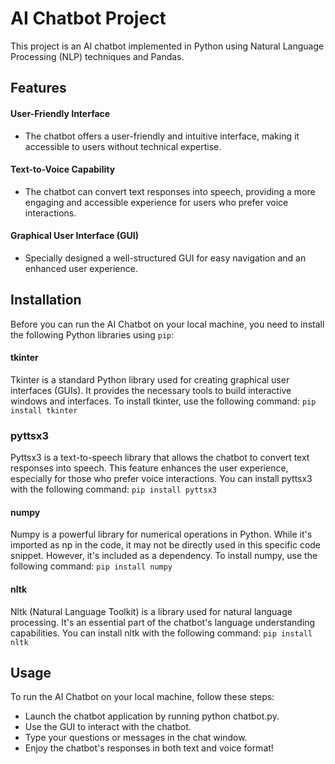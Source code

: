 # AI Chatbot Project

This project is an AI chatbot implemented in Python using Natural Language Processing (NLP) techniques and Pandas.

## Features

#### User-Friendly Interface
- The chatbot offers a user-friendly and intuitive interface, making it accessible to users without technical expertise.

#### Text-to-Voice Capability
- The chatbot can convert text responses into speech, providing a more engaging and accessible experience for users who prefer voice interactions.

#### Graphical User Interface (GUI)
- Specially designed a well-structured GUI for easy navigation and an enhanced user experience.

## Installation
Before you can run the AI Chatbot on your local machine, you need to install the following Python libraries using `pip`:

#### tkinter
Tkinter is a standard Python library used for creating graphical user interfaces (GUIs). It provides the necessary tools to build interactive windows and interfaces.
To install tkinter, use the following command:
```pip install tkinter```

### pyttsx3
Pyttsx3 is a text-to-speech library that allows the chatbot to convert text responses into speech. This feature enhances the user experience, especially for those who prefer voice interactions.
You can install pyttsx3 with the following command:
```pip install pyttsx3```

#### numpy
Numpy is a powerful library for numerical operations in Python. While it's imported as np in the code, it may not be directly used in this specific code snippet. However, it's included as a dependency.
To install numpy, use the following command:
```pip install numpy```

#### nltk
Nltk (Natural Language Toolkit) is a library used for natural language processing. It's an essential part of the chatbot's language understanding capabilities.
You can install nltk with the following command:
```pip install nltk```

## Usage
To run the AI Chatbot on your local machine, follow these steps:
- Launch the chatbot application by running python chatbot.py.
- Use the GUI to interact with the chatbot.
- Type your questions or messages in the chat window.
- Enjoy the chatbot's responses in both text and voice format!
